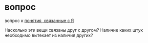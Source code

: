 # вопрос
вопрос к [понятия, связанные с Я](../%D0%BF%D0%BE%D0%BD%D1%8F%D1%82%D0%B8%D1%8F%2C%20%D1%81%D0%B2%D1%8F%D0%B7%D0%B0%D0%BD%D0%BD%D1%8B%D0%B5%20%D1%81%20%D0%AF.md)

Насколько эти вещи связаны друг с другом? Наличие каких штук необходимо вытекает из наличия других?